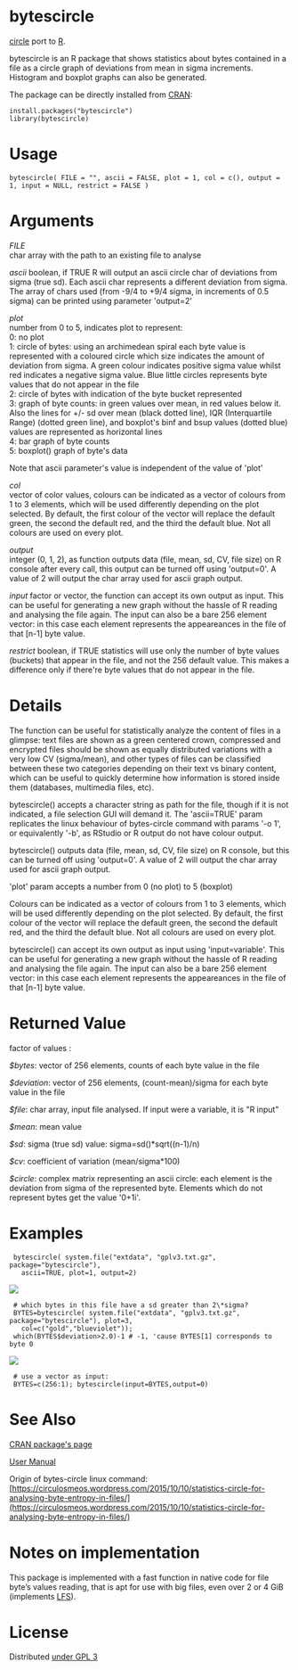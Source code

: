 bytescircle
===========

[circle](https://github.com/circulosmeos/circle) port to [R](https://cran.r-project.org/).

bytescircle is an R package that shows statistics about bytes contained in a file as a circle graph of deviations from mean in sigma increments. Histogram and boxplot graphs can also be generated.

The package can be directly installed from [CRAN](https://cran.r-project.org/):   

	install.packages("bytescircle")
	library(bytescircle)

Usage
=====

	bytescircle( FILE = "", ascii = FALSE, plot = 1, col = c(), output = 1, input = NULL, restrict = FALSE )

Arguments
=========

*FILE*	
char array with the path to an existing file to analyse   

*ascii*	
boolean, if TRUE R will output an ascii circle char of deviations from sigma (true sd). Each ascii char represents a different deviation from sigma. The array of chars used (from -9/4 to +9/4 sigma, in increments of 0.5 sigma) can be printed using parameter 'output=2'   

*plot*	
number from 0 to 5, indicates plot to represent:   
0: no plot   
1: circle of bytes: using an archimedean spiral each byte value is represented with a coloured circle which size indicates the amount of deviation from sigma. A green colour indicates positive sigma value whilst red indicates a negative sigma value. Blue little circles represents byte values that do not appear in the file   
2: circle of bytes with indication of the byte bucket represented   
3: graph of byte counts: in green values over mean, in red values below it. Also the lines for +/- sd over mean (black dotted line), IQR (Interquartile Range) (dotted green line), and boxplot's binf and bsup values (dotted blue) values are represented as horizontal lines   
4: bar graph of byte counts   
5: boxplot() graph of byte's data   

Note that ascii parameter's value is independent of the value of 'plot'   

*col*	  
vector of color values, colours can be indicated as a vector of colours from 1 to 3 elements, which will be used differently depending on the plot selected. By default, the first colour of the vector will replace the default green, the second the default red, and the third the default blue. Not all colours are used on every plot.   

*output*	 
integer (0, 1, 2), as function outputs data (file, mean, sd, CV, file size) on R console after every call, this output can be turned off using 'output=0'. A value of 2 will output the char array used for ascii graph output.   

*input*	
factor or vector, the function can accept its own output as input. This can be useful for generating a new graph without the hassle of R reading and analysing the file again. The input can also be a bare 256 element vector: in this case each element represents the appeareances in the file of that [n-1] byte value.   

*restrict* 
boolean, if TRUE statistics will use only the number of byte values (buckets) that appear in the file, and not the 256 default value. This makes a difference only if there're byte values that do not appear in the file.   

Details
=======

The function can be useful for statistically analyze the content of files in a glimpse: text files are shown as a green centered crown, compressed and encrypted files should be shown as equally distributed variations with a very low CV (sigma/mean), and other types of files can be classified between these two categories depending on their text vs binary content, which can be useful to quickly determine how information is stored inside them (databases, multimedia files, etc).   

bytescircle() accepts a character string as path for the file, though if it is not indicated, a file selection GUI will demand it. The 'ascii=TRUE' param replicates the linux behaviour of bytes-circle command with params '-o 1', or equivalently '-b', as RStudio or R output do not have colour output.   

bytescircle() outputs data (file, mean, sd, CV, file size) on R console, but this can be turned off using 'output=0'. A value of 2 will output the char array used for ascii graph output.   

'plot' param accepts a number from 0 (no plot) to 5 (boxplot)   

Colours can be indicated as a vector of colours from 1 to 3 elements, which will be used differently depending on the plot selected. By default, the first colour of the vector will replace the default green, the second the default red, and the third the default blue. Not all colours are used on every plot.   

bytescircle() can accept its own output as input using 'input=variable'. This can be useful for generating a new graph without the hassle of R reading and analysing the file again. The input can also be a bare 256 element vector: in this case each element represents the appeareances in the file of that [n-1] byte value.   

Returned Value
==============

factor of values :   

*$bytes*: vector of 256 elements, counts of each byte value in the file   

*$deviation*: vector of 256 elements, (count-mean)/sigma for each byte value in the file   

*$file*: char array, input file analysed. If input were a variable, it is "R input"   

*$mean*: mean value   

*$sd*: sigma (true sd) value: sigma=sd()\*sqrt((n-1)/n)   

*$cv*: coefficient of variation (mean/sigma\*100)   

*$circle*: complex matrix representing an ascii circle: each element is the deviation from sigma of the represented byte. Elements which do not represent bytes get the value '0+1i'.   

Examples
========

	 bytescircle( system.file("extdata", "gplv3.txt.gz", package="bytescircle"), 
	   ascii=TRUE, plot=1, output=2)

![](https://circulosmeos.files.wordpress.com/2016/11/gplv3-txt-gz.png?w=518)

	 # which bytes in this file have a sd greater than 2\*sigma?
	 BYTES=bytescircle( system.file("extdata", "gplv3.txt.gz", package="bytescircle"), plot=3, 
	   col=c("gold","blueviolet")); 
	 which(BYTES$deviation>2.0)-1 # -1, 'cause BYTES[1] corresponds to byte 0 

![](https://circulosmeos.files.wordpress.com/2016/11/gplv3-txt-gz-2.png?w=559)

	 # use a vector as input:
	 BYTES=c(256:1); bytescircle(input=BYTES,output=0)

See Also
========

[CRAN package's page](https://cran.r-project.org/package=bytescircle)

[User Manual](https://cran.r-project.org/web/packages/bytescircle/bytescircle.pdf)   

Origin of bytes-circle linux command: [https://circulosmeos.wordpress.com/2015/10/10/statistics-circle-for-analysing-byte-entropy-in-files/](https://circulosmeos.wordpress.com/2015/10/10/statistics-circle-for-analysing-byte-entropy-in-files/)   

Notes on implementation
=======================

This package is implemented with a fast function in native code for file byte’s values reading, that is apt for
use with big files, even over 2 or 4 GiB (implements [LFS](https://en.wikipedia.org/wiki/Large_file_support)).   

License
=======

Distributed [under GPL 3](http://www.gnu.org/licenses/gpl-3.0.html)
